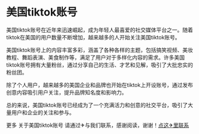 # 美国tiktok账号

美国tiktok账号在近年来迅速崛起，成为年轻人最喜爱的社交媒体平台之一。随着tiktok在美国的用户数量不断增加，越来越多的人开始关注美国tiktok账号。

美国tiktok账号上的内容丰富多彩，涵盖了各种各样的主题，包括搞笑视频、美妆教程、舞蹈表演、美食制作等，满足了用户对于多样化内容的需求。许多美国tiktok账号拥有大量粉丝，通过分享自己的生活、才艺和见解，吸引了大批忠实的粉丝团。

除了个人用户，越来越多的美国企业和品牌也开始在tiktok上开设账号，通过发布创意内容吸引用户关注，提升品牌知名度和影响力。

总的来说，美国tiktok账号已经成为了一个充满活力和创意的社交平台，吸引了大量用户和企业的关注和参与。

更多 关于美国tiktok账号 请通过✈与我们联系，感谢阅读，谢谢！[点这✈里联系](https://add.k02.cc)